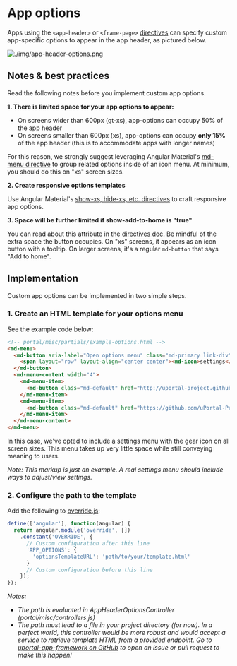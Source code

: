 # App options

Apps using the `<app-header>` or `<frame-page>` [directives](directives.md) can specify custom app-specific options to appear in the app header, as pictured below.

![./img/app-header-options.png](img/app-header-options.png)

## Notes & best practices

Read the following notes before you implement custom app options.

**1. There is limited space for your app options to appear:**

+ On screens wider than 600px (gt-xs), app-options can occupy 50% of the app header
+ On screens smaller than 600px (xs), app-options can occupy **only 15%** of the app header (this is to accommodate apps with longer names)

For this reason, we strongly suggest leveraging Angular Material's [md-menu directive](https://material.angularjs.org/latest/demo/menu) to group related options inside of an icon menu.
At minimum, you should do this on "xs" screen sizes.

**2. Create responsive options templates**

Use Angular Material's [show-xs, hide-xs, etc. directives](https://material.angularjs.org/latest/layout/options) to craft responsive app options.

**3. Space will be further limited if show-add-to-home is "true"**

You can read about this attribute in the [directives doc](directives.md). Be mindful of the extra space the button occupies. On "xs" screens, it appears as an icon button with a tooltip. On larger screens,
it's a regular `md-button` that says "Add to home".

## Implementation

Custom app options can be implemented in two simple steps.

### 1. Create an HTML template for your options menu

See the example code below:

```html
<!-- portal/misc/partials/example-options.html -->
<md-menu>
  <md-button aria-label="Open options menu" class="md-primary link-div" ng-click="$mdOpenMenu($event)">
    <span layout="row" layout-align="center center"><md-icon>settings</md-icon></span>
  </md-button>
  <md-menu-content width="4">
    <md-menu-item>
      <md-button class="md-default" href="http://uportal-project.github.io/uportal-app-framework/directives.html">See Documentation</md-button>
    </md-menu-item>
    <md-menu-item>
      <md-button class="md-default" href="https://github.com/uPortal-Project/uportal-app-framework"><span><i class="fa fa-github"></i> Checkout Repo</span></md-button>
    </md-menu-item>
  </md-menu-content>
</md-menu>
```

In this case, we've opted to include a settings menu with the gear icon on all screen sizes. This menu takes up very little space while still conveying meaning to users.

*Note: This markup is just an example. A real settings menu should include ways to adjust/view settings.*

### 2. Configure the path to the template

Add the following to [override.js](https://github.com/uPortal-Project/uportal-app-framework/blob/master/components/js/override.js):

```js
define(['angular'], function(angular) {
  return angular.module('override', [])
    .constant('OVERRIDE', {
      // Custom configuration after this line
      'APP_OPTIONS': {
        'optionsTemplateURL': 'path/to/your/template.html'
      }
      // Custom configuration before this line
    });
});
```

*Notes:*

+ *The path is evaluated in AppHeaderOptionsController (portal/misc/controllers.js)*
+ *The path must lead to a file in your project directory (for now). In a perfect world, this controller would be more robust
and would accept a service to retrieve template HTML from a provided endpoint. Go to [uportal-app-framework on GitHub](https://github.com/uPortal-Project/uportal-app-framework) to open
an issue or pull request to make this happen!*
